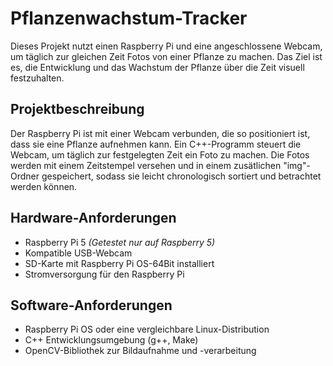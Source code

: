 # Pflanzenwachstum-Tracker

Dieses Projekt nutzt einen Raspberry Pi und eine angeschlossene Webcam, um täglich zur gleichen Zeit Fotos von einer Pflanze zu machen. Das Ziel ist es, die Entwicklung und das Wachstum der Pflanze über die Zeit visuell festzuhalten. 

## Projektbeschreibung

Der Raspberry Pi ist mit einer Webcam verbunden, die so positioniert ist, dass sie eine Pflanze aufnehmen kann. Ein C++-Programm steuert die Webcam, um täglich zur festgelegten Zeit ein Foto zu machen. Die Fotos werden mit einem Zeitstempel versehen und in einem zusätlichen "img"-Ordner gespeichert, sodass sie leicht chronologisch sortiert und betrachtet werden können.

## Hardware-Anforderungen

- Raspberry Pi 5 *(Getestet nur auf Raspberry 5)*
- Kompatible USB-Webcam
- SD-Karte mit Raspberry Pi OS-64Bit installiert
- Stromversorgung für den Raspberry Pi

## Software-Anforderungen

- Raspberry Pi OS oder eine vergleichbare Linux-Distribution
- C++ Entwicklungsumgebung (g++, Make)
- OpenCV-Bibliothek zur Bildaufnahme und -verarbeitung
